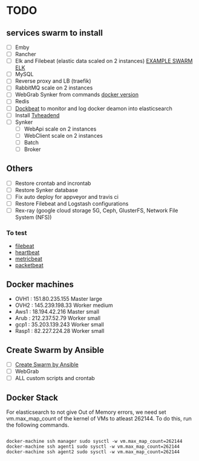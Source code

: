 # TODO

## services swarm to install

- [ ] Emby
- [ ] Rancher
- [ ] Elk and Filebeat (elastic data scaled on 2 instances) [EXAMPLE SWARM ELK](https://github.com/ahromis/swarm-elk)
- [ ] MySQL
- [ ] Reverse proxy and LB (traefik)
- [ ] RabbitMQ scale on 2 instances
- [ ] WebGrab Synker from commands [docker version](https://github.com/linuxserver/docker-webgrabplus)
- [ ] Redis
- [ ] [Dockbeat](https://github.com/Ingensi/dockbeat) to monitor and log docker deamon into elasticsearch
- [ ] Install [Tvheadend]
- [ ] Synker
  - [ ] WebApi       scale on 2 instances
  - [ ] WebClient    scale on 2 instances
  - [ ] Batch
  - [ ] Broker

## Others

- [ ] Restore crontab and incrontab
- [ ] Restore Synker database
- [ ] Fix auto deploy for appveyor and travis ci
- [ ] Restore Filebeat and Logstash configurations
- [ ] Rex-ray (google cloud storage 5G, Ceph, GlusterFS, Network File System (NFS))

### To test

* [filebeat][filebeat]
* [heartbeat][heartbeat]
* [metricbeat][metricbeat]
* [packetbeat][packetbeat]

## Docker machines

- OVH1  : 151.80.235.155     Master    large
- OVH2  : 145.239.198.33     Worker    medium
- Aws1  : 18.194.42.216      Master    small
- Arub  : 212.237.52.79      Worker    small
- gcp1  : 35.203.139.243     Worker    small
- Rasp1 : 82.227.224.28      Worker    small

## Create Swarm by Ansible

- [ ] [Create Swarm by Ansible](https://thisendout.com/2016/09/13/deploying-docker-swarm-with-ansible/)
- [ ] WebGrab
- [ ] ALL custom scripts and crontab

## Docker Stack

For elasticsearch to not give Out of Memory errors, we need set vm.max_map_count of the kernel of VMs to atleast 262144. To do this, run the following commands.

```shell

docker-machine ssh manager sudo sysctl -w vm.max_map_count=262144
docker-machine ssh agent1 sudo sysctl -w vm.max_map_count=262144
docker-machine ssh agent2 sudo sysctl -w vm.max_map_count=262144

```

[beats]: https://www.elastic.co/products/beats
[elastic]: https://www.elastic.co/
[filebeat]: https://www.elastic.co/guide/en/beats/filebeat/current/running-on-docker.html
[heartbeat]: https://www.elastic.co/guide/en/beats/heartbeat/current/running-on-docker.html
[metricbeat]: https://www.elastic.co/guide/en/beats/metricbeat/current/running-on-docker.html
[packetbeat]: https://www.elastic.co/guide/en/beats/packetbeat/current/running-on-docker.html
[Tvheadend]:https://github.com/linuxserver/docker-tvheadend